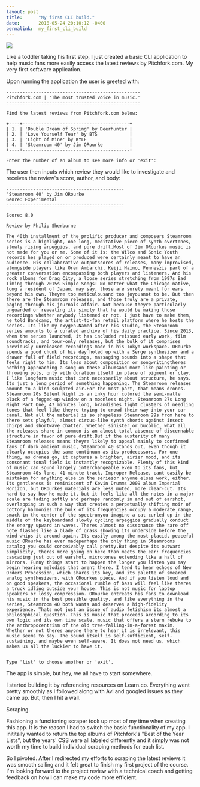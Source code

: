 ```yaml
---
layout: post
title:      "My first CLI build."
date:       2018-05-24 20:10:12 -0400
permalink:  my_first_cli_build
---
```



![](https://upload.wikimedia.org/wikipedia/en/7/76/Pitchfork_logo.svg)

Like a toddler taking his first step, I just created a basic CLI application to help music fans more easily access the latest reviews by Pitchfork.com. My very first software application.

Upon running the application the user is greeted with:

```
--------------------------------------------------
Pitchfork.com | 'The most trusted voice in music.'
--------------------------------------------------
                       
Find the latest reviews from Pitchfork.com below:
                       
+----+----------------------------------------+
| 1. | 'Double Dream of Spring' by Deerhunter |
| 2. | 'Love Yourself Tear' by BTS            |
| 3. | 'Light of Mine' by KYLE                |
| 4. | 'Steamroom 40' by Jim ORourke          |
+----+----------------------------------------+
                       
Enter the number of an album to see more info or 'exit':
```
The user then inputs which review they would like to investigate and receives the review's score, author, and body:

```
--------------------------------------------
'Steamroom 40' by Jim ORourke
Genre: Experimental
--------------------------------------------
                       
Score: 8.0
                       
Review by Philip Sherburne
                       
The 40th installment of the prolific producer and composers Steamroom series is a highlight, one long, meditative piece of synth overtones, slowly rising arpeggios, and pure drift.Most of Jim ORourkes music is not made for you or me. Some of it is: the Wilco and Sonic Youth records hes played on or produced were certainly meant to have an audience. His collaborative outputscores of releases, many improvised, alongside players like Oren Ambarchi, Keiji Haino, Fenneszis part of a greater conversation encompassing both players and listeners. And his rock albums for Drag City, a loose series stretching from 1997s Bad Timing through 2015s Simple Songs: No matter what the Chicago native, long a resident of Japan, may say, those are surely meant for ears beyond his own. Theyre too meticulousand too joyousnot to be. But then there are the Steamroom releases, and those truly are a private, paging-through-his-journals affair. Not because theyre particularly unguarded or revealing its simply that he would be making those recordings whether anybody listened or not. I just have to make them, he told Bandcamp, the artist-to-fan retail platform where he hosts the series. Its like my oxygen.Named after his studio, the Steamroom series amounts to a curated archive of his daily practice. Since 2013, when the series launched, it has included reissued early work, film soundtracks, and tour-only releases, but the bulk of it comprises previously unreleased recordings made in his Tokyo workspace. ORourke spends a good chunk of his day holed up with a Serge synthesizer and a drawer full of field recordings, massaging sounds into a shape that feels right to him. Its less about composition or songwritingtheres nothing approaching a song on these albumsand more like painting or throwing pots, only with duration itself in place of pigment or clay. I like longform music that isnt necessarily about structure, he says. Its just a long period of something happening. The Steamroom releases amount to a kind sculpted air.For the most part, that means drones. Steamroom 20s Silent Night is an inky hour colored the semi-matte black of a fogged-up window on a moonless night. Steamroom 27s Long Night Part One, 47 minutes long, brandishes tight clusters of needling tones that feel like theyre trying to crowd their way into your ear canal. Not all the material is so shapeless Steamroom 29s from here to there sets playful, almost circus-like synth chords against insect chirps and shortwave chatter. Whether sinister or bucolic, what all the releases share in common is an almost total absence of discernable structure in favor of pure drift.But if the austerity of many Steamroom releases means theyre likely to appeal mainly to confirmed fans of dark ambient music, Steamroom 40 stands out, even though it clearly occupies the same continuum as its predecessors. For one thing, as drones go, it captures a brighter, airier mood, and its consonant tonal field is instantly recognizable. Plenty of this kind of music can sound largely interchangeable even to its fans, but Steamroom 40s lone, 41-minute track, Improper Release, cant easily be mistaken for anything else in the seriesor anyone elses work, either. Its gentleness is reminiscent of Kevin Drumms 2009 album Imperial Horizon, but ORourkes materials are less muted, more clear-cut. Its hard to say how he made it, but it feels like all the notes in a major scale are fading softly and perhaps randomly in and out of earshot, overlapping in such a way that creates a perpetually shifting moir of cottony harmonies.The bulk of its frequencies occupy a moderate range, smack in the center of the spectrumyou imagine a cat curled up in the middle of the keyboardand slowly cycling arpeggios gradually conduct the energy upward in waves. Theres almost no dissonance the rare off note flashes like a blade of grass showing its underside before the wind whips it around again. Its easily among the most placid, peaceful music ORourke has ever madeperhaps the only thing in Steamrooms catalog you could conceivably call pretty.But despite its outward simplicity, theres more going on here than meets the ear: frequencies cascading just out of earshot, microtones extending like a hall of mirrors. Funny things start to happen the longer you listen you may begin hearing melodies that arent there. I tend to hear echoes of New Orders Procession, which shares its key, and its palette of smeared analog synthesizers, with ORourkes piece. And if you listen loud and on good speakers, the occasional rumble of bass will feel like theres a truck idling outside your house. This is not music for laptop speakers or lossy compression. ORourke entreats his fans to download his music in the best possible quality, and like everything in the series, Steamroom 40 both wants and deserves a high-fidelity experience. Thats not just an issue of audio fetishism its almost a philosophical question. This is music that proceeds according to its own logic and its own time scale, music that offers a stern rebuke to the anthropocentrism of the old tree-falling-in-a-forest maxim. Whether or not theres anyone there to hear it is irrelevant, this music seems to say. The sound itself is self-sufficient, self-sustaining, and maybe even self-aware. It does not need us, which makes us all the luckier to have it.

                       
Type 'list' to choose another or 'exit'.
```
The app is simple, but hey, we all have to start somewhere. 

I started building it by referencing resources on Learn.co. Everything went pretty smoothly as I followed along with Avi and googled issues as they came up. But, then I hit a wall.

Scraping.

Fashioning a functioning scraper took up most of my time when creating this app. It is the reason I had to switch the basic functionality of my app. I inititally wanted to return the top albums of Pitchfork's "Best of the Year Lists", but the years' CSS  were all labeled differently and it simply was not worth my time to build individual scraping methods for each list.

So I pivoted. After I redirected my efforts to scraping the latest reviews it was smooth sailing and it felt great to finish my first project of the course. I'm looking forward to the project review with a technical coach and getting feedback on how I can make my code more efficient. 
